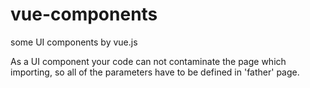 # vue-components
some UI components by vue.js 

As a UI component your code can not contaminate the page which importing, so all of the parameters have to be defined in 'father' page.
